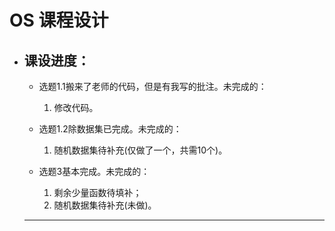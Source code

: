 # OS 课程设计

* 课设进度：
  ---
  * 选题1.1搬来了老师的代码，但是有我写的批注。未完成的：
    1. 修改代码。
  
  
  * 选题1.2除数据集已完成。未完成的：
    1. 随机数据集待补充(仅做了一个，共需10个)。
  
  * 选题3基本完成。未完成的：
    1. 剩余少量函数待填补；
    2. 随机数据集待补充(未做)。
  ---
